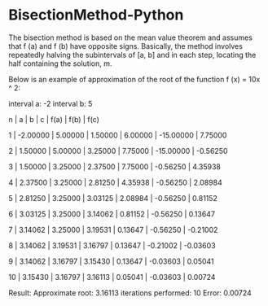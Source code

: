 # BisectionMethod-Python
The bisection method is based on the mean value theorem and assumes that f (a) and f (b) have opposite signs. Basically, the method involves repeatedly halving the subintervals of [a, b] and in each step, locating the half containing the solution, m.

Below is an example of approximation of the root of the function f (x) = 10x ^ 2:

interval a: -2
interval b: 5

n  |	   a 		|	   b 		|	    c 	 |   f(a)	   |    f(b) 		 |  f(c)

1  | -2.00000 | 5.00000 |	 1.50000 |	6.00000  |	-15.00000  | 7.75000

2  | 1.50000 	| 5.00000 |	 3.25000 |	7.75000  |	-15.00000  | -0.56250

3  | 1.50000 	| 3.25000 |	 2.37500 |	7.75000  |	-0.56250 	 | 4.35938

4  | 2.37500 	| 3.25000 |	 2.81250 |	4.35938  |	-0.56250   | 2.08984

5  | 2.81250 	| 3.25000 |	 3.03125 |	2.08984  |	-0.56250 	 | 0.81152

6  | 3.03125 	| 3.25000 |	 3.14062 |	0.81152  |	-0.56250 	 | 0.13647

7  | 3.14062 	| 3.25000 |	 3.19531 |	0.13647  |	-0.56250 	 | -0.21002

8  | 3.14062 	| 3.19531 |	 3.16797 |	0.13647  |	-0.21002 	 | -0.03603

9  | 3.14062 	| 3.16797 |	 3.15430 |	0.13647  |	-0.03603 	 | 0.05041

10 | 3.15430 	| 3.16797 |	 3.16113 |	0.05041  |	-0.03603 	 | 0.00724

Result: 
Approximate root:  3.16113  iterations performed:  10  Error:  0.00724
